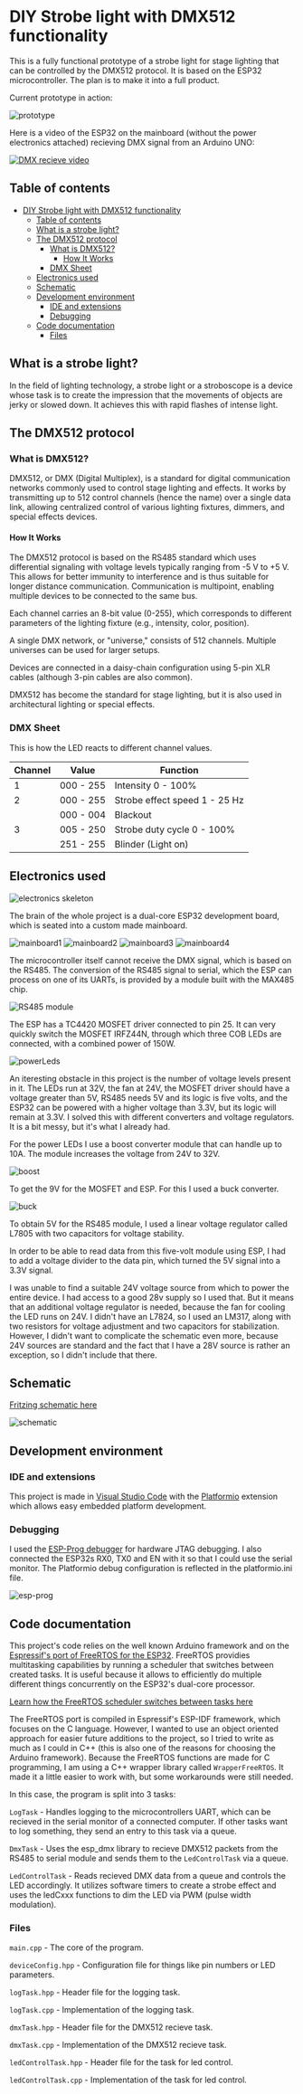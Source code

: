 <!-- TOC --><a name="diy-strobe-light-with-dmx512-functionality"></a>
# DIY Strobe light with DMX512 functionality

This is a fully functional prototype of a strobe light for stage lighting that can be controlled by the DMX512 protocol. It is based on the ESP32 microcontroller. The plan is to make it into a full product.

Current prototype in action:

![prototype](https://github.com/adamvotocek/diyDmxStrobeLight/blob/main/images/image5.gif)

Here is a video of the ESP32 on the mainboard (without the power electronics attached) recieving DMX signal from an Arduino UNO:

[![DMX recieve video](https://img.youtube.com/vi/DUpdl1YqVRM/0.jpg)](https://www.youtube.com/watch?v=DUpdl1YqVRM)

<!-- TOC --><a name="table-of-contents"></a>
## Table of contents
<!-- TOC start (generated with https://github.com/derlin/bitdowntoc) -->

- [DIY Strobe light with DMX512 functionality](#diy-strobe-light-with-dmx512-functionality)
   * [Table of contents](#table-of-contents)
   * [What is a strobe light?](#what-is-a-strobe-light)
   * [The DMX512 protocol](#the-dmx512-protocol)
      + [What is DMX512?](#what-is-dmx512)
         - [How It Works](#how-it-works)
      + [DMX Sheet](#dmx-sheet)
   * [Electronics used](#electronics-used)
   * [Schematic](#schematic)
   * [Development environment](#development-environment)
      + [IDE and extensions](#ide-and-extensions)
      + [Debugging](#debugging)
   * [Code documentation](#code-documentation)
      + [Files](#files)

<!-- TOC end -->

<!-- TOC --><a name="what-is-a-strobe-light"></a>
## What is a strobe light?

In the field of lighting technology, a strobe light or a stroboscope is a device whose task is to create the impression that the movements of objects are jerky or slowed down. It achieves this with rapid flashes of intense light.

<!-- TOC --><a name="the-dmx512-protocol"></a>
## The DMX512 protocol

<!-- TOC --><a name="what-is-dmx512"></a>
### What is DMX512?

DMX512, or DMX (Digital Multiplex), is a standard for digital communication networks commonly used to control stage lighting and effects. It works by transmitting up to 512 control channels (hence the name) over a single data link, allowing centralized control of various lighting fixtures, dimmers, and special effects devices.

<!-- TOC --><a name="how-it-works"></a>
#### How It Works

The DMX512 protocol is based on the RS485 standard which uses differential signaling with voltage levels typically ranging from -5 V to +5 V. This allows for better immunity to interference and is thus suitable for longer distance communication. Communication is multipoint, enabling multiple devices to be connected to the same bus. 

Each channel carries an 8-bit value (0-255), which corresponds to different parameters of the lighting fixture (e.g., intensity, color, position).

A single DMX network, or "universe," consists of 512 channels. Multiple universes can be used for larger setups.

Devices are connected in a daisy-chain configuration using 5-pin XLR cables (although 3-pin cables are also common).

DMX512 has become the standard for stage lighting, but it is also used in architectural lighting or special effects.

<!-- TOC --><a name="dmx-sheet"></a>
### DMX Sheet

This is how the LED reacts to different channel values.

| Channel   | Value                      | Function                      |
| --------- | -------------------------- | ----------------------------- |
| 1         | 000 - 255                  | Intensity 0 - 100%            |
| 2         | 000 - 255                  | Strobe effect speed 1 - 25 Hz |
|           | 000 - 004                  | Blackout                      |
| 3         | 005 - 250                  | Strobe duty cycle 0 - 100%    |
|           | 251 - 255                  | Blinder (Light on)            |

<!-- TOC --><a name="electronics-used"></a>
## Electronics used

![electronics skeleton](https://github.com/adamvotocek/diyDmxStrobeLight/blob/main/images/image13.jpeg)

The brain of the whole project is a dual-core ESP32 development board, which is seated into a custom made mainboard.

![mainboard1](https://github.com/adamvotocek/diyDmxStrobeLight/blob/main/images/image14.jpeg)
![mainboard2](https://github.com/adamvotocek/diyDmxStrobeLight/blob/main/images/image18.jpeg)
![mainboard3](https://github.com/adamvotocek/diyDmxStrobeLight/blob/main/images/image19.jpeg)
![mainboard4](https://github.com/adamvotocek/diyDmxStrobeLight/blob/main/images/image20.jpeg)

The microcontroller itself cannot receive the DMX signal, which is based on the RS485. The conversion of the RS485 signal to serial, which the ESP can process on one of its UARTs, is provided by a module built with the MAX485 chip. 

![RS485 module](https://github.com/adamvotocek/diyDmxStrobeLight/blob/main/images/image3.jpeg)

The ESP has a TC4420 MOSFET driver connected to pin 25. It can very quickly switch the MOSFET IRFZ44N, through which three COB LEDs are connected, with a combined power of 150W. 

![powerLeds](https://github.com/adamvotocek/diyDmxStrobeLight/blob/main/images/image16.jpeg)

An iteresting obstacle in this project is the number of voltage levels present in it. The LEDs run at 32V, the fan at 24V, the MOSFET driver should have a voltage greater than 5V, RS485 needs 5V and its logic is five volts, and the ESP32 can be powered with a higher voltage than 3.3V, but its logic will remain at 3.3V. I solved this with different converters and voltage regulators. It is a bit messy, but it's what I already had.

For the power LEDs I use a boost converter module that can handle up to 10A. The module increases the voltage from 24V to 32V. 

![boost](https://github.com/adamvotocek/diyDmxStrobeLight/blob/main/images/image7.jpeg)

To get the 9V for the MOSFET and ESP. For this I used a buck converter.

![buck](https://github.com/adamvotocek/diyDmxStrobeLight/blob/main/images/image8.jpeg)

To obtain 5V for the RS485 module, I used a linear voltage regulator called L7805 with two capacitors for voltage stability. 

In order to be able to read data from this five-volt module using ESP, I had to add a voltage divider to the data pin, which turned the 5V signal into a 3.3V signal.

I was unable to find a suitable 24V voltage source from which to power the entire device. I had access to a good 28v supply so I used that. But it means that an additional voltage regulator is needed, because the fan for cooling the LED runs on 24V. I didn't have an L7824, so I used an LM317, along with two resistors for voltage adjustment and two capacitors for stabilization. However, I didn't want to complicate the schematic even more, because 24V sources are standard and the fact that I have a 28V source is rather an exception, so I didn't include that there.

<!-- TOC --><a name="schematic"></a>
## Schematic

[Fritzing schematic here](https://github.com/adamvotocek/diyDmxStrobeLight/tree/main/schematic)

![schematic](https://github.com/adamvotocek/diyDmxStrobeLight/blob/main/schematic/fritzingMainBoardSchematic_bb.png)

<!-- TOC --><a name="development-environment"></a>
## Development environment

<!-- TOC --><a name="ide-and-extensions"></a>
### IDE and extensions

This project is made in [Visual Studio Code](https://code.visualstudio.com/) with the [Platformio](https://platformio.org/) extension which allows easy embedded platform development. 

<!-- TOC --><a name="debugging"></a>
### Debugging

I used the [ESP-Prog debugger](https://docs.platformio.org/en/stable/plus/debug-tools/esp-prog.html) for hardware JTAG debugging. I also connected the ESP32s RX0, TX0 and EN with it so that I could use the serial monitor. The Platformio debug configuration is reflected in the platformio.ini file.

![esp-prog](https://github.com/adamvotocek/diyDmxStrobeLight/blob/main/images/esp-prog.jpg)

<!-- TOC --><a name="code-documentation"></a>
## Code documentation
   
This project's code relies on the well known Arduino framework and on the [Espressif's port of FreeRTOS for the ESP32](https://docs.espressif.com/projects/esp-idf/en/stable/esp32/api-reference/system/freertos.html). FreeRTOS providies multitasking capabilities by running a scheduler that switches between created tasks. It is useful because it allows to efficiently do multiple different things concurrently on the ESP32's dual-core processor. 

[Learn how the FreeRTOS scheduler switches between tasks here](https://www.freertos.org/implementation/a00008.html)

The FreeRTOS port is compiled in Espressif's ESP-IDF framework, which focuses on the C language. However, I wanted to use an object oriented approach for easier future additions to the project, so I tried to write as much as I could in C++ (this is also one of the reasons for choosing the Arduino framework). Because the FreeRTOS functions are made for C programming, I am using a C++ wrapper library called `WrapperFreeRTOS`. It made it a little easier to work with, but some workarounds were still needed. 

In this case, the program is split into 3 tasks:

`LogTask` - Handles logging to the microcontrollers UART, which can be recieved in the serial monitor of a connected computer. If other tasks want to log something, they send an entry to this task via a queue.

`DmxTask` - Uses the esp_dmx library to recieve DMX512 packets from the RS485 to serial module and sends them to the `LedControlTask` via a queue. 

`LedControlTask` - Reads recieved DMX data from a queue and controls the LED accordingly. It utilizes software timers to create a strobe effect and uses the ledCxxx functions to dim the LED via PWM (pulse width modulation).

<!-- TOC --><a name="files"></a>
### Files
`main.cpp` - The core of the program.

`deviceConfig.hpp` - Configuration file for things like pin numbers or LED parameters.

`logTask.hpp` - Header file for the logging task.

`logTask.cpp` - Implementation of the logging task.

`dmxTask.hpp` - Header file for the DMX512 recieve task.

`dmxTask.cpp` - Implementation of the DMX512 recieve task.

`ledControlTask.hpp` - Header file for the task for led control.

`ledControlTask.cpp` - Implementation of the task for led control.
